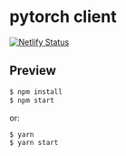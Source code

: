 # pytorch client
[![Netlify Status](https://api.netlify.com/api/v1/badges/51c7de50-8f15-44bf-a17f-851101a527a5/deploy-status)](https://app.netlify.com/sites/gracious-banach-ade603/deploys)

## Preview

```bash
$ npm install
$ npm start
```

or:

```bash
$ yarn
$ yarn start
```
 